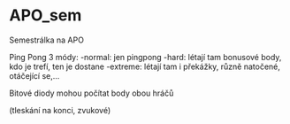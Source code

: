 # APO_sem
Semestrálka na APO

Ping Pong
3 módy:
-normal: jen pingpong
-hard: létají tam bonusové body, kdo je trefí, ten je dostane
-extreme: létají tam i překážky, různě natočené, otáčející se,...

Bitové diody mohou počítat body obou hráčů

(tleskání na konci, zvukové)
